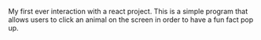 My first ever interaction with a react project. This is a simple program that allows users to click an animal on the screen in order to have a fun fact pop up.
